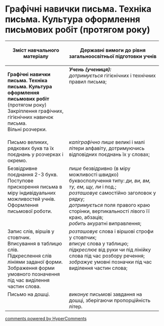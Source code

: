 <div id="hypercomments_widget" class="js-hypercomments-widget invisible"></div>

# Графічні навички письма. Техніка письма. Культура оформлення письмових робіт (протягом року)

<table>
<thead>
  <tr>
    <th width="40%" align="center"><p>Зміст навчального матеріалу</p></td>
    <th width="60%" align="center"><p>Державні вимоги до рівня загальноосвітньої підготовки учнів</p></td>
  </tr>
</thead>
<tbody>
  <tr>
    <td width="40%" style="vertical-align:top !important;">
    <p><b>Графічні навички письма. Техніка письма. Культура оформлення письмових робіт</b> (протягом року)<br>
Закріплення графічних, гігієнічних навичок письма.<br>
Вільні розчерки.<br></td>
    <td width="60%" style="vertical-align:top !important;">
<i><b>Учень (учениця):</b></i><br>
<i>дотримується</i> гігієнічних і технічних правил письма;<br></td>
  </tr>
  <tr>
    <td width="40%" style="vertical-align:top !important;">
 Письмо великих, рядкових букв та їх поєднань у розчерках і окремо. </td>
    <td width="60%" style="vertical-align:top !important;">
<i>каліграфічно пише</i> великі і малі літери алфавіту, дотримуючись відповідних поєднань їх у словах;<br></td>
  </tr>
  <tr>
    <td width="40%" style="vertical-align:top !important;">
Безвідривне поєднання 2-3 букв.<br>
Поступове прискорення письма в міру індивідуальних можливостей учнів. <br>
Оформлення письмової роботи.<br></td>
    <td width="60%" style="vertical-align:top !important;">
<i>пише</i> безвідривно (в міру можливості швидко) буквосполучення типу: <i>ди, ви, вм, ту, ем, щу, ли</i> і под.;<br>
<i>розташовує</i> самостійно заголовок у рядку;<br>
<i>дотримується</i> поля правого краю сторінки, вертикальності лівого її краю, абзаців;<br>
<i>робить</i> акуратні виправлення;<br></td>
  </tr>
  <tr>
    <td width="40%" style="vertical-align:top !important;">
Запис слів, віршів у стовпчик.<br>
Вписування в таблицю слів.<br>
Підкреслення слів лініями заданої форми.<br>
Зображення форми умовного позначення під час виділення частин слова.<br></td>
    <td width="60%" style="vertical-align:top !important;">
<i>розташовує</i> слова і віршові строфи у стовпчик;<br>
<i>вписує</i> слова у таблицю;<br>
<i>підкреслює</i> від руки чи під лінійку слова під час розбору речення;<br>
<i>зображує</i> умовні позначки під час виділення частин слова;<br></td>
  </tr>
  <tr>
    <td width="40%" style="vertical-align:top !important;">
Письмо на дошці.</td>
    <td width="60%" style="vertical-align:top !important;">
<i>виконує</i> письмові завдання на дошці, зберігаючи пропорційність літер.</td>
  </tr>
</tbody>
</table>

<div class="js-hypercomments-container">
<a href="http://hypercomments.com" class="hc-link" title="comments widget">comments powered by HyperComments</a>
</div>